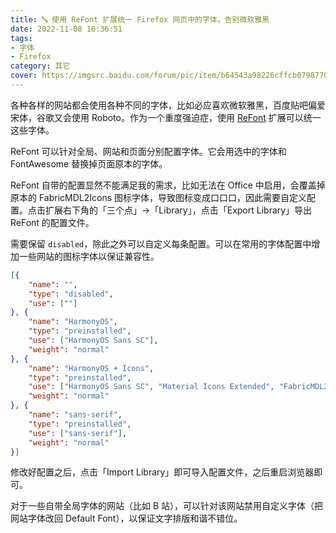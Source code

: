 ```yaml
---
title: 🔤 使用 ReFont 扩展统一 Firefox 网页中的字体，告别微软雅黑
date: 2022-11-08 10:36:51
tags:
- 字体
- Firefox
category: 其它
cover: https://imgsrc.baidu.com/forum/pic/item/b64543a98226cffcb0798770fc014a90f703eaa5.jpg
---
```


各种各样的网站都会使用各种不同的字体，比如必应喜欢微软雅黑，百度贴吧偏爱宋体，谷歌又会使用 Roboto。作为一个重度强迫症，使用 [ReFont](https://addons.mozilla.org/zh-CN/firefox/addon/refont/) 扩展可以统一这些字体。

<!--more-->

ReFont 可以针对全局、网站和页面分别配置字体。它会用选中的字体和 FontAwesome 替换掉页面原本的字体。

ReFont 自带的配置显然不能满足我的需求，比如无法在 Office 中启用，会覆盖掉原本的 FabricMDL2Icons 图标字体，导致图标变成口口口，因此需要自定义配置。点击扩展右下角的「三个点」->「Library」，点击「Export Library」导出 ReFont 的配置文件。

需要保留 `disabled`，除此之外可以自定义每条配置。可以在常用的字体配置中增加一些网站的图标字体以保证兼容性。

```json
[{
	"name": "",
	"type": "disabled",
	"use": [""]
}, {
	"name": "HarmonyOS",
	"type": "preinstalled",
	"use": ["HarmonyOS Sans SC"],
	"weight": "normal"
}, {
	"name": "HarmonyOS + Icons",
	"type": "preinstalled",
	"use": ["HarmonyOS Sans SC", "Material Icons Extended", "FabricMDL2Icons", "FabricMDL2Icons-18", "Emoji Icon"],
	"weight": "normal"
}, {
	"name": "sans-serif",
	"type": "preinstalled",
	"use": ["sans-serif"],
	"weight": "normal"
}]
```

修改好配置之后，点击「Import Library」即可导入配置文件，之后重启浏览器即可。

对于一些自带全局字体的网站（比如 B 站），可以针对该网站禁用自定义字体（把网站字体改回 Default Font），以保证文字排版和谐不错位。
